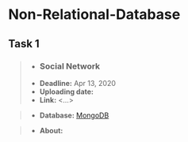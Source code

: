 # Non-Relational-Database
## Task 1
> -  ### Social Network
> -  **Deadline:** Apr 13, 2020
> -  **Uploading date:** 
> -  **Link:** <...>

> -  **Database:** [MongoDB](https://www.mongodb.com/) 

> -  **About:**
